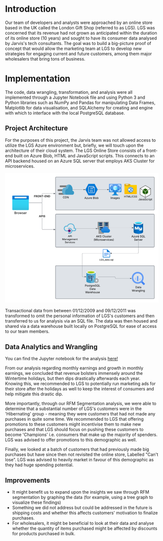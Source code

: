 # Introduction

Our team of developers and analysts were approached by an online store based in the UK called the London Gift Shop (referred to as LGS). LGS was concerned that its revenue had not grown as anticipated within the duration of its online store (10 years) and sought to have its consumer data analysed by Jarvis's tech consultants. The goal was to build a big-picture proof of concept that would allow the marketing team at LGS to develop new strategies for engaging current and future customers, among them major wholesalers that bring tons of business.

# Implementation

The code, data wrangling, transformation, and analysis were all implemented through a Jupyter Notebook file and using Python 3 and Python libraries such as NumPy and Pandas for manipulating Data Frames, Matplotlib for data visualisation, and SQLAlchemy for creating and engine with which to interface with the local PostgreSQL database.

## Project Architecture

For the purposes of this project, the Jarvis team was not allowed access to utilize the LGS Azure environment but, briefly, we will touch upon the architecture of their cloud system. The LGS Online Store consists of a front-end built on Azure Blob, HTML and JavaScript scripts. This connects to an API backend housed on an Azure SQL server that employs AKS Cluster for microservices.

![LGS Achitecture](python_data_wrangling\data\LGS_Jarvis.png "LGS Architecture")

Transactional data from between 01/12/2009 and 09/12/2011 was transformed to omit the personal information of LGS's customers and then transferred to us for analysis via an SQL file. The data was then housed and shared via a data warehouse built locally on PostgreSQL for ease of access to our team members.

## Data Analytics and Wrangling

You can find the Jupyter notebook for the analysis [here!](retail_analysis.ipynb)

From our analysis regarding monthly earnings and growth in monthly earnings, we concluded that revenue bolsters immensely around the Wintertime holidays, but then dips drastically afterwards each year. Knowing this, we recommended to LGS to potentially run marketing ads for their store after the holidays as well to keep the interest of consumers and help mitigate this drastic dip.

More importantly, through our RFM Segmentation analysis, we were able to determine that a substantial number of LGS's customers were in the 'Hibernating' group - meaning they were customers that had not made any purchases in quite some time. We recommended to LGS that offering promotions to these customers might incentivise them to make new purchases and that LGS should focus on pushing these customers to become 'Champions' i.e. consumers that make up the majority of spenders. LGS was advised to offer promotions to this demographic as well.

Finally, we looked at a batch of customers that had previously made big purchases but have since then not revisited the online store, Labelled "Can't lose". LGS was advised to heavily market in favour of this demographic as they had huge spending potential.

## Improvements

- It might benefit us to expand upon the insights we saw through RFM segmentation by graphing the data (for example, using a tree graph to visualize these findings)
- Something we did not address but could be addressed in the future is shipping costs and whether this affects customers' motivation to finalize purchases.
- For wholesalers, it might be beneficial to look at their data and analyse whether the quantity of items purchased might be affected by discounts for products purchased in bulk.
